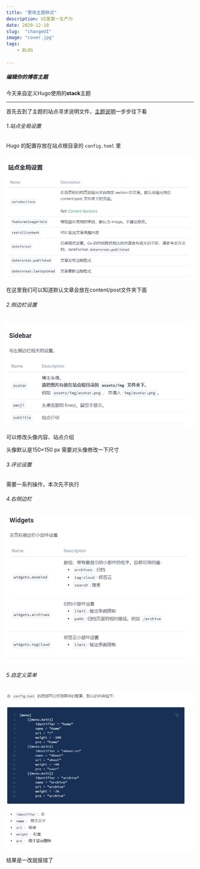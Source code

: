 ```yaml
---
title: "更改主题样式"
description: UI是第一生产力
date: 2020-12-10
slug:  "changeUI"
image: "cover.jpg"
tags:
    - BLOG

---
```


##### 编辑你的博客主题

今天来自定义Hugo使用的**stack**主题

-----

首先去到了主题的站点寻求说明文件，[主题说明](https://docs.stack.jimmycai.com/v/zh-cn/)一步步往下看



###### 1.站点全局设置

Hugo 的配置存放在站点根目录的 `config.toml` 里

![全局设置](站点全局设置.png)

在这里我们可以知道默认文章会放在content/post文件夹下面



###### 2.侧边栏设置

![左侧边栏](左侧边栏.png)

可以修改头像内容、站点介绍

头像默认是150×150 px 需要对头像修改一下尺寸



###### 3.评论设置 

需要一系列操作，本次先不执行



###### 4.右侧边栏

![右侧边栏](右侧边栏.png)



###### 5.自定义菜单

![自定义菜单](自定义菜单.png)

结果是一改就报错了
